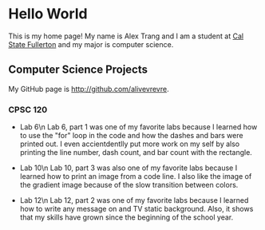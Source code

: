 # Hello World

This is my home page! My name is Alex Trang and I am a student at [Cal State Fullerton](http://www.fullerton.edu/) and my major is computer science.

## Computer Science Projects

My GitHub page is http://github.com/alivevrevre.

### CPSC 120

* Lab 6\n
Lab 6, part 1 was one of my favorite labs because I learned how to use the "for" loop in the code and how the dashes and bars were printed out. I even accientdentlly put more work on my self by also printing the line number, dash count, and bar count with the rectangle.

* Lab 10\n
Lab 10, part 3 was also one of my favorite labs because I learned how to print an image from a code line. I also like the image of the gradient image because of the slow transition between colors.

* Lab 12\n
Lab 12, part 2 was one of my favorite labs because I learned how to write any message on and TV static background. Also, it shows that my skills have grown since the beginning of the school year.
